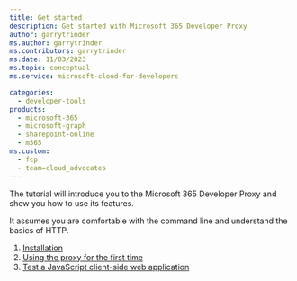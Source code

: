 ```yaml
---
title: Get started
description: Get started with Microsoft 365 Developer Proxy
author: garrytrinder
ms.author: garrytrinder
ms.contributors: garrytrinder
ms.date: 11/03/2023
ms.topic: conceptual
ms.service: microsoft-cloud-for-developers

categories:
  - developer-tools
products:
  - microsoft-365
  - microsoft-graph
  - sharepoint-online
  - m365
ms.custom:
  - fcp
  - team=cloud_advocates
---
```


The tutorial will introduce you to the Microsoft 365 Developer Proxy and show you how to use its features.

It assumes you are comfortable with the command line and understand the basics of HTTP.

1. [Installation](microsoft-cloud/dev/m365-developer-proxy/get-started/installation)
1. [Using the proxy for the first time](microsoft-cloud/dev/get-started/m365-developer-proxy/using-the-proxy-for-the-first-time)
1. [Test a JavaScript client-side web application](microsoft-cloud/dev/get-started/m365-developer-proxy/test-a-javaScript-client-side-web-application)
